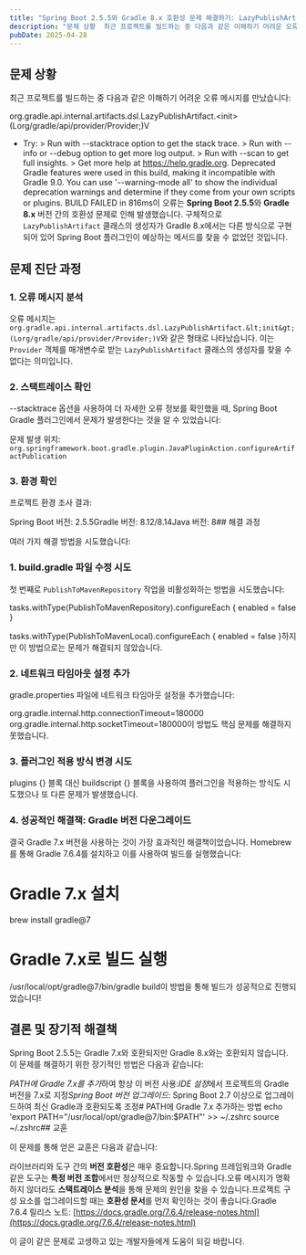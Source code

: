 ```yaml
---
title: "Spring Boot 2.5.5와 Gradle 8.x 호환성 문제 해결하기: LazyPublishArtifact 오류"
description: "문제 상황  최근 프로젝트를 빌드하는 중 다음과 같은 이해하기 어려운 오류 메시지를 만났습니다:  org.gradle.api.internal.artifacts.dsl.LazyPublishArtifact.(Lorg/gradle/api/provider/Provider;)V * T..."
pubDate: 2025-04-28
---
```


## 문제 상황

최근 프로젝트를 빌드하는 중 다음과 같은 이해하기 어려운 오류 메시지를 만났습니다:

org.gradle.api.internal.artifacts.dsl.LazyPublishArtifact.&lt;init&gt;(Lorg/gradle/api/provider/Provider;)V
* Try:
&gt; Run with --stacktrace option to get the stack trace.
&gt; Run with --info or --debug option to get more log output.
&gt; Run with --scan to get full insights.
&gt; Get more help at https://help.gradle.org.
Deprecated Gradle features were used in this build, making it incompatible with Gradle 9.0.
You can use '--warning-mode all' to show the individual deprecation warnings and determine if they come from your own scripts or plugins.
BUILD FAILED in 816ms이 오류는 **Spring Boot 2.5.5**와 **Gradle 8.x** 버전 간의 호환성 문제로 인해 발생했습니다. 구체적으로 `LazyPublishArtifact` 클래스의 생성자가 Gradle 8.x에서는 다른 방식으로 구현되어 있어 Spring Boot 플러그인이 예상하는 메서드를 찾을 수 없었던 것입니다.

## 문제 진단 과정

### 1. 오류 메시지 분석

오류 메시지는 `org.gradle.api.internal.artifacts.dsl.LazyPublishArtifact.&lt;init&gt;(Lorg/gradle/api/provider/Provider;)V`와 같은 형태로 나타났습니다. 이는 `Provider` 객체를 매개변수로 받는 `LazyPublishArtifact` 클래스의 생성자를 찾을 수 없다는 의미입니다.

### 2. 스택트레이스 확인

--stacktrace 옵션을 사용하여 더 자세한 오류 정보를 확인했을 때, Spring Boot Gradle 플러그인에서 문제가 발생한다는 것을 알 수 있었습니다:

문제 발생 위치: `org.springframework.boot.gradle.plugin.JavaPluginAction.configureArtifactPublication`

### 3. 환경 확인

프로젝트 환경 조사 결과:

Spring Boot 버전: 2.5.5Gradle 버전: 8.12/8.14Java 버전: 8## 해결 과정

여러 가지 해결 방법을 시도했습니다:

### 1. build.gradle 파일 수정 시도

첫 번째로 `PublishToMavenRepository` 작업을 비활성화하는 방법을 시도했습니다:

tasks.withType(PublishToMavenRepository).configureEach {
    enabled = false
}

tasks.withType(PublishToMavenLocal).configureEach {
    enabled = false
}하지만 이 방법으로는 문제가 해결되지 않았습니다.

### 2. 네트워크 타임아웃 설정 추가

gradle.properties 파일에 네트워크 타임아웃 설정을 추가했습니다:

org.gradle.internal.http.connectionTimeout=180000
org.gradle.internal.http.socketTimeout=180000이 방법도 핵심 문제를 해결하지 못했습니다.

### 3. 플러그인 적용 방식 변경 시도

plugins {} 블록 대신 buildscript {} 블록을 사용하여 플러그인을 적용하는 방식도 시도했으나 또 다른 문제가 발생했습니다.

### 4. 성공적인 해결책: Gradle 버전 다운그레이드

결국 Gradle 7.x 버전을 사용하는 것이 가장 효과적인 해결책이었습니다. Homebrew를 통해 Gradle 7.6.4를 설치하고 이를 사용하여 빌드를 실행했습니다:

# Gradle 7.x 설치
brew install gradle@7

# Gradle 7.x로 빌드 실행
/usr/local/opt/gradle@7/bin/gradle build이 방법을 통해 빌드가 성공적으로 진행되었습니다!

## 결론 및 장기적 해결책

Spring Boot 2.5.5는 Gradle 7.x와 호환되지만 Gradle 8.x와는 호환되지 않습니다. 이 문제를 해결하기 위한 장기적인 방법은 다음과 같습니다:

*PATH에 Gradle 7.x를 추가*하여 항상 이 버전 사용:*IDE 설정*에서 프로젝트의 Gradle 버전을 7.x로 지정*Spring Boot 버전 업그레이드*: Spring Boot 2.7 이상으로 업그레이드하여 최신 Gradle과 호환되도록 조정# PATH에 Gradle 7.x 추가하는 방법
echo 'export PATH="/usr/local/opt/gradle@7/bin:$PATH"' &gt;&gt; ~/.zshrc
source ~/.zshrc## 교훈

이 문제를 통해 얻은 교훈은 다음과 같습니다:

라이브러리와 도구 간의 **버전 호환성**은 매우 중요합니다.Spring 프레임워크와 Gradle 같은 도구는 **특정 버전 조합**에서만 정상적으로 작동할 수 있습니다.오류 메시지가 명확하지 않더라도 **스택트레이스 분석**을 통해 문제의 원인을 찾을 수 있습니다.프로젝트 구성 요소를 업그레이드할 때는 **호환성 문서**를 먼저 확인하는 것이 좋습니다.Gradle 7.6.4 릴리스 노트: [https://docs.gradle.org/7.6.4/release-notes.html](https://docs.gradle.org/7.6.4/release-notes.html)

이 글이 같은 문제로 고생하고 있는 개발자들에게 도움이 되길 바랍니다.